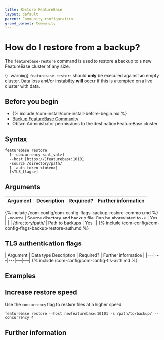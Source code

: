 ```yaml
---
title: Restore FeatureBase
layout: default
parent: Community configuration
grand_parent: Community
---
```


# How do I restore from a backup?

The `featurebase-restore` command is used to restore a backup to a new FeatureBase cluster of any size.

{: .warning}
`featurebase-restore` should **only** be executed against an empty cluster. Data loss and/or instability **will** occur if this is attempted on a live cluster with data.

## Before you begin

* {% include /com-install/com-install-before-begin.md %}
* [Backup FeatureBase Community](/docs/community/com-config/com-config-backup)
* Obtain Administrator permissions to the destination FeatureBase cluster

## Syntax

```
featurebase restore
  [--concurrency <int_val>]
  --host [https://]featurebase:10101
  -source /directory/path/
  [--auth-token <token>]
  [<TLS_flags>]
```

## Arguments

| Argument | Description | Required? | Further information |
|---|---|---|---|
{% include /com-config/com-config-flags-backup-restore-common.md %}
| -source | Source directory and backup file. Can be abbreviated to `-s` | Yes |  |
| /directory/path/ | Path to backups | Yes |  |
{% include /com-config/com-config-flags-backup-restore-auth.md %}

## TLS authentication flags

| Argument | Data type Description | Required? | Further information |
|---|---|---|---|---|
{% include /com-config/com-config-tls-auth.md %}

## Examples

## Increase restore speed

Use the `concurrency` flag to restore files at a higher speed

```
featurebase restore --host newfeaturebase:10101 -s /path/to/backup/ --concurrency 4
```


## Further information
